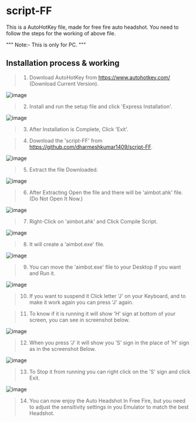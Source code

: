 # script-FF

This is a AutoHotKey file, made for free fire auto headshot. You need to follow the steps for the working of above file.

""" Note:- This is only for PC. """

## Installation process & working

>1. Download AutoHotKey from https://www.autohotkey.com/  (Download Current Version).

![image](https://user-images.githubusercontent.com/73641326/149649533-02202b9f-4e06-4e03-9532-00b4a3718224.png)

>2. Install and run the setup file and click 'Express Installation'.

![image](https://user-images.githubusercontent.com/73641326/149649578-50ae295d-83ef-4ab5-8b96-57b086ede57b.png)

>3. After Installation is Complete, Click 'Exit'.

>4. Download the 'script-FF' from https://github.com/dharmeshkumar1409/script-FF.

![image](https://user-images.githubusercontent.com/73641326/149649706-503ba637-c1f6-46ab-ae39-3922e8cc32ff.png)

>5. Extract the file Downloaded.

![image](https://user-images.githubusercontent.com/73641326/149649726-6a05ffad-15b0-48b0-8b41-43f0a1815288.png)

>6. After Extracting Open the file and there will be 'aimbot.ahk' file. (Do Not Open It Now.)

![image](https://user-images.githubusercontent.com/73641326/149649768-e9190444-e209-47b4-935b-793fdda8bdb6.png)

>7. Right-Click on 'aimbot.ahk' and Click Compile Script.

![image](https://user-images.githubusercontent.com/73641326/149649835-82495489-5431-4779-ae08-2aa37f4e17f3.png)

>8. It will create a 'aimbot.exe' file.

![image](https://user-images.githubusercontent.com/73641326/149649855-738bf137-87c4-49d1-a922-cb4ca5fe6a0b.png)

>9. You can move the 'aimbot.exe' file to your Desktop if you want and Run it.

![image](https://user-images.githubusercontent.com/73641326/149649877-1f01719d-e110-47ef-8fcb-df5a6bdc9c39.png)

>10. If you want to suspend it Click letter 'J' on your Keyboard, and to make it work again you can press 'J' again.

>11. To know if it is running it will show 'H' sign at bottom of your screen, you can see in screenshot below.

![image](https://user-images.githubusercontent.com/73641326/149650023-23235d6e-bcfa-401d-bdeb-9c7bc164ec3c.png)

>12. When you press 'J' it will show you 'S' sign in the place of 'H' sign as in the screenshot Below.

![image](https://user-images.githubusercontent.com/73641326/149650090-62ec2970-35ef-48d9-934e-53bf47f1f637.png)

>13. To Stop it from running you can right click on the 'S' sign and click Exit.

![image](https://user-images.githubusercontent.com/73641326/149650123-396a13ca-0209-49d8-bca9-2ecde4045094.png)

>14. You can now enjoy the Auto Headshot In Free Fire, but you need to adjust the sensitivity settings in you Emulator to match the best Headshot.
